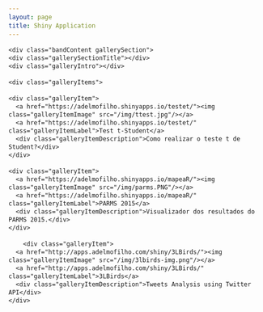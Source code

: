 ```yaml
---
layout: page
title: Shiny Application
---
```



<div class="band full">

	<div class="bandContent gallerySection">
	<div class="gallerySectionTitle"></div>
	<div class="galleryIntro"></div>

	<div class="galleryItems">

	<div class="galleryItem">
	  <a href="https://adelmofilho.shinyapps.io/testet/"><img class="galleryItemImage" src="/img/ttest.jpg"/></a>
	  <a href="https://adelmofilho.shinyapps.io/testet/" class="galleryItemLabel">Test t-Student</a>
	  <div class="galleryItemDescription">Como realizar o teste t de Student?</div>
	</div>

	<div class="galleryItem">
	  <a href="https://adelmofilho.shinyapps.io/mapeaR/"><img class="galleryItemImage" src="/img/parms.PNG"/></a>
	  <a href="https://adelmofilho.shinyapps.io/mapeaR/" class="galleryItemLabel">PARMS 2015</a>
	  <div class="galleryItemDescription">Visualizador dos resultados do PARMS 2015.</div>
	</div>

		<div class="galleryItem">
	  <a href="http://apps.adelmofilho.com/shiny/3LBirds/"><img class="galleryItemImage" src="/img/3lbirds-img.png"/></a>
	  <a href="http://apps.adelmofilho.com/shiny/3LBirds/" class="galleryItemLabel">3LBirds</a>
	  <div class="galleryItemDescription">Tweets Analysis using Twitter API</div>
	</div>
	
  </div>
